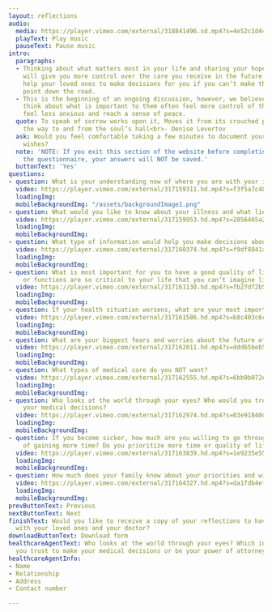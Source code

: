 ```yaml
---
layout: reflections
audio:
  media: https://player.vimeo.com/external/318841496.sd.mp4?s=4e52c1d44b3c349a651ad59de1ba256a4ebe35d1&profile_id=165
  playText: Play music
  pauseText: Pause music
intro:
  paragraphs:
  - Thinking about what matters most in your life and sharing your hopes and fears
    will give you more control over the care you receive in the future. It will also
    help your loved ones to make decisions for you if you can’t make them at some
    point down the road.
  - This is the beginning of an ongoing discussion, however, we believe that individuals  who
    think about what is important to them often feel more control of their situation,
    feel less anxious and reach a sense of peace.
  quote: To speak of sorrow works upon it, Moves it from its crouched place, barring
    the way to and from the soul’s hall<br>- Denise Levertov
  ask: Would you feel comfortable taking a few minutes to document your goals and
    wishes?
  note: 'NOTE: If you exit this section of the website before completing and downloading
    the questionnaire, your answers will NOT be saved.'
  buttonText: 'Yes'
questions:
- question: What is your understanding now of where you are with your illness?
  video: https://player.vimeo.com/external/317159311.hd.mp4?s=f3f5a7c48ff3dd42b723d37b8d9bc229abc5239b&profile_id=175
  loadingImg: 
  mobileBackgroundImg: "/assets/backgroundImage1.png"
- question: What would you like to know about your illness and what lies ahead?
  video: https://player.vimeo.com/external/317159953.hd.mp4?s=2856465a21900055bd859c32003eecb2d289afd1&profile_id=175
  loadingImg: 
  mobileBackgroundImg: 
- question: What type of information would help you make decisions about your future?
  video: https://player.vimeo.com/external/317160374.hd.mp4?s=f9df8841a5b14f79de8eb73a259093b30b1a792c&profile_id=175
  loadingImg: 
  mobileBackgroundImg: 
- question: What is most important for you to have a good quality of life? What abilities
    or functions are so critical to your life that you can’t imagine living without?
  video: https://player.vimeo.com/external/317161130.hd.mp4?s=fb27df2b58ffab03010b7c39cc2b5b3e198c0c82&profile_id=175
  loadingImg: 
  mobileBackgroundImg: 
- question: If your health situation worsens, what are your most important goals?
  video: https://player.vimeo.com/external/317161586.hd.mp4?s=b8c403c6cdfc8bae477dab08a486ae938c22ab48&profile_id=175
  loadingImg: 
  mobileBackgroundImg: 
- question: What are your biggest fears and worries about the future of your illness?
  video: https://player.vimeo.com/external/317162011.hd.mp4?s=ddd65beb5f909763c91ce6f57fe916dd9c0f1679&profile_id=175
  loadingImg: 
  mobileBackgroundImg: 
- question: What types of medical care do you NOT want?
  video: https://player.vimeo.com/external/317162555.hd.mp4?s=6bb9b072e6c5ec814c67250a9aaf5ecef45252c7&profile_id=175
  loadingImg: 
  mobileBackgroundImg: 
- question: Who looks at the world through your eyes? Who would you trust to make
    your medical decisions?
  video: https://player.vimeo.com/external/317162974.hd.mp4?s=03e91840d9cef82ebbf15087a76017cbc697c29d&profile_id=175
  loadingImg: 
  mobileBackgroundImg: 
- question: If you become sicker, how much are you willing to go through for the possibility
    of gaining more time? Do you prioritize more time or quality of life?
  video: https://player.vimeo.com/external/317163839.hd.mp4?s=1e9235e55c00ffb4c3a67df9f46de72ee29cc74a&profile_id=175
  loadingImg: 
  mobileBackgroundImg: 
- question: How much does your family know about your priorities and wishes?
  video: https://player.vimeo.com/external/317164327.hd.mp4?s=da1fdb4ef54392142724c1f8870c5f7bf40e9239&profile_id=175
  loadingImg: 
  mobileBackgroundImg: 
prevButtonText: Previous
nextButtonText: Next
finishText: Would you like to receive a copy of your reflections to have and share
  with your loved ones and your doctor?
downloadButtonText: Download form
healthcareAgentText: Who looks at the world through your eyes? Which individual would
  you trust to make your medical decisions or be your power of attorney?
healthcareAgentInfo:
- Name
- Relationship
- Address
- Contact number

---
```


